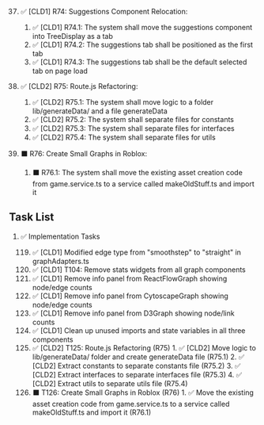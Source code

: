 37. ✅ [CLD1] R74: Suggestions Component Relocation:

    1. ✅ [CLD1] R74.1: The system shall move the suggestions component into TreeDisplay as a tab
    2. ✅ [CLD1] R74.2: The suggestions tab shall be positioned as the first tab
    3. ✅ [CLD1] R74.3: The suggestions tab shall be the default selected tab on page load

38. ✅ [CLD2] R75: Route.js Refactoring:

    1. ✅ [CLD2] R75.1: The system shall move logic to a folder lib/generateData/ and a file generateData
    2. ✅ [CLD2] R75.2: The system shall separate files for constants
    3. ✅ [CLD2] R75.3: The system shall separate files for interfaces
    4. ✅ [CLD2] R75.4: The system shall separate files for utils

39. ⬛ R76: Create Small Graphs in Roblox:

    1. ⬛ R76.1: The system shall move the existing asset creation code from game.service.ts to a service called makeOldStuff.ts and import it

## Task List

1.  ✅ Implementation Tasks

    119.  ✅ [CLD1] Modified edge type from "smoothstep" to "straight" in graphAdapters.ts
    120.  ✅ [CLD1] T104: Remove stats widgets from all graph components
    121.  ✅ [CLD1] Remove info panel from ReactFlowGraph showing node/edge counts
    122.  ✅ [CLD1] Remove info panel from CytoscapeGraph showing node/edge counts
    123.  ✅ [CLD1] Remove info panel from D3Graph showing node/link counts
    124.  ✅ [CLD1] Clean up unused imports and state variables in all three components
    125. ✅ [CLD2] T125: Route.js Refactoring (R75)
        1. ✅ [CLD2] Move logic to lib/generateData/ folder and create generateData file (R75.1)
        2. ✅ [CLD2] Extract constants to separate constants file (R75.2)
        3. ✅ [CLD2] Extract interfaces to separate interfaces file (R75.3)
        4. ✅ [CLD2] Extract utils to separate utils file (R75.4)
    126. ⬛ T126: Create Small Graphs in Roblox (R76)
        1. ✅ Move the existing asset creation code from game.service.ts to a service called makeOldStuff.ts and import it (R76.1)
